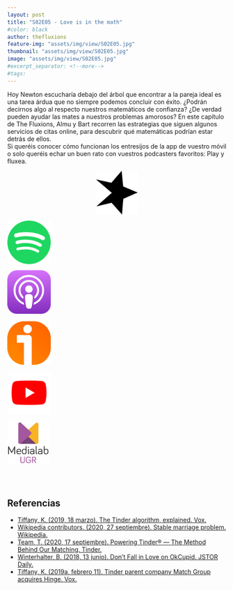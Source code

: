 ```yaml
---
layout: post
title: "S02E05 - Love is in the math"
#color: black
author: thefluxions
feature-img: "assets/img/view/S02E05.jpg"
thumbnail: "assets/img/view/S02E05.jpg"
image: "assets/img/view/S02E05.jpg"
#excerpt_separator: <!--more-->
#tags: 
---
```


Hoy Newton escucharía debajo del árbol que encontrar a la pareja ideal es una tarea árdua que no siempre podemos concluir con éxito. ¿Podrán decirnos algo al respecto nuestros matemáticos de confianza? ¿De verdad pueden ayudar las mates a nuestros problemas amorosos? En este capítulo de The Fluxions, Almu y Bart recorren las estrategias que siguen algunos servicios de citas online, para descubrir qué matemáticas podrían estar detrás de ellos.
<br>Si queréis conocer cómo funcionan los entresijos de la app de vuestro móvil o solo queréis echar un buen rato con vuestros podcasters favoritos: Play y fluxea.
<br>
<p align="center">
<a href="https://www.spreaker.com/user/radiolabugr/love-is-in-the-math" target="_blank"><img src="https://raw.githubusercontent.com/thefluxions/thefluxions.github.io/master/assets/img/archive/spreaker-logo.png" height="100" align="center"></a>

<a href="https://open.spotify.com/episode/0WyZluPkMWjUy1c8W0sy2z?si=G79_EnG9T8S-_OXUrYppGg" target="_blank"><img src="https://raw.githubusercontent.com/thefluxions/thefluxions.github.io/master/assets/img/archive/spotify-logo.png" height="100" align="center"></a>

<a href="https://podcasts.apple.com/es/podcast/2x05-love-is-in-the-math/id1492409246?i=1000469439990" target="_blank"><img src="https://raw.githubusercontent.com/thefluxions/thefluxions.github.io/master/assets/img/archive/apple-logo.png" height="100" align="center"></a>
<br><br>
<a href="https://www.ivoox.com/2x05-love-is-in-the-math-audios-mp3_rf_49288634_1.html" target="_blank"><img src="https://raw.githubusercontent.com/thefluxions/thefluxions.github.io/master/assets/img/archive/ivoox-logo.png" height="100" align="center"></a>

<a href="" target="_blank"><img src="https://raw.githubusercontent.com/thefluxions/thefluxions.github.io/master/assets/img/archive/youtube-logo.png" height="100" align="center"></a>

<a href="https://medialab.ugr.es/noticias/the-fluxions-2x05-love-is-in-the-math/" target="_blank"><img src="https://raw.githubusercontent.com/thefluxions/thefluxions.github.io/master/assets/img/archive/medialab-logo.png" height="100" align="center"></a>
</p>
<br><br>

## Referencias
* [Tiffany, K. (2019, 18 marzo). The Tinder algorithm, explained. Vox.](https://www.vox.com/2019/2/7/18210998/tinder-algorithm-swiping-tips-dating-app-science)
* [Wikipedia contributors. (2020, 27 septiembre). Stable marriage problem. Wikipedia.](https://en.wikipedia.org/wiki/Stable_marriage_problem)
* [Team, T. (2020, 17 septiembre). Powering Tinder® — The Method Behind Our Matching. Tinder.](https://blog.gotinder.com/powering-tinder-r-the-method-behind-our-matching/)
* [Winterhalter, B. (2018, 13 junio). Don’t Fall in Love on OkCupid. JSTOR Daily.](https://daily.jstor.org/dont-fall-in-love-okcupid/)
* [Tiffany, K. (2019a, febrero 11). Tinder parent company Match Group acquires Hinge. Vox.](https://www.vox.com/the-goods/2019/2/11/18220425/hinge-explained-match-group-tinder-dating-apps)